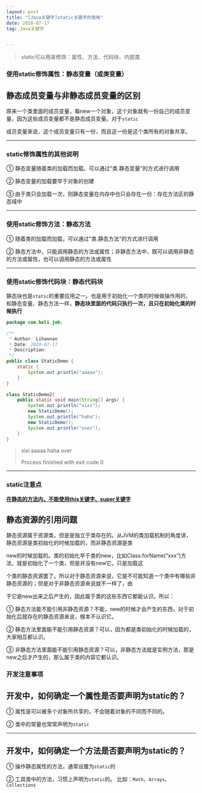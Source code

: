 ```yaml
---
layout: post
title: "[Java关键字]static关键字的使用"
date: 2020-07-17
tag: Java关键字


---
```




> static可以用来修饰：属性、方法、代码块、内部类





### 使用static修饰属性：静态变量（或类变量）

## 静态成员变量与非静态成员变量的区别

原来一个类里面的成员变量，每new一个对象，这个对象就有一份自己的成员变量，因为这些成员变量都不是静态成员变量。对于`static`

成员变量来说，这个成员变量只有一份，而且这一份是这个类所有的对象共享。

------

### static修饰属性的其他说明

① 静态变量随着类的加载而加载。可以通过"类.静态变量"的方式进行调用

② 静态变量的加载要早于对象的创建

③ 由于类只会加载一次，则静态变量在内存中也只会存在一份：存在方法区的静态域中

------



### 使用static修饰方法：静态方法

① 随着类的加载而加载，可以通过"类.静态方法"的方式进行调用

② 静态方法中，只能调用静态的方法或属性；非静态方法中，既可以调用非静态的方法或属性，也可以调用静态的方法或属性

------



### 使用static修饰代码块：静态代码块

静态块也是`static`的重要应用之一。也是用于初始化一个类的时候做操作用的，和静态变量、静态方法一样，**静态块里面的代码只执行一次，且只在初始化类的时候执行**

```java
package com.heli.job;

/**
 * Author: Lihaonan
 * Date: 2020-07-17
 * Description:
 */
public class StaticDemo {
    static {
        System.out.println("aaaaa");
    }
}

class StaticDemo2{
    public static void main(String[] args) {
        System.out.println("xixi");
        new StaticDemo();
        System.out.println("haha");
        new StaticDemo();
        System.out.println("over");
    }
}
```

> xixi
> aaaaa
> haha
> over
>
> Process finished with exit code 0

------



### static注意点

**<u>在静态的方法内，不能使用this关键字、super关键字</u>**

## 静态资源的引用问题

静态资源属于资源类，但是是独立于类存在的。从JVM的类加载机制的角度讲，静态资源是类初始化的时候加载的，而非静态资源是类

new的时候加载的。类的初始化早于类的new，比如Class.forName(“xxx”)方法，就是初始化了一个类，但是并没有new它，只是加载这

个类的静态资源罢了。所以对于静态资源来说，它是不可能知道一个类中有哪些非静态资源的；但是对于非静态资源来说就不一样了，由

于它是new出来之后产生的，因此属于类的这些东西它都能认识。所以：

① 静态方法能不能引用非静态资源？不能，new的时候才会产生的东西，对于初始化后就存在的静态资源来说，根本不认识它。

② 静态方法里面能不能引用静态资源？可以，因为都是类初始化的时候加载的，大家相互都认识。

③ 非静态方法里面能不能引用静态资源？可以，非静态方法就是实例方法，那是new之后才产生的，那么属于类的内容它都认识。



### 开发注意事项

## 开发中，如何确定一个属性是否要声明为static的？

① 属性是可以被多个对象所共享的，不会随着对象的不同而不同的。

② 类中的常量也常常声明为`static`

------

## 开发中，如何确定一个方法是否要声明为static的？

① 操作静态属性的方法，通常设置为`static`的

② 工具类中的方法，习惯上声明为`static`的。 比如：`Math`、`Arrays`、`Collections`

